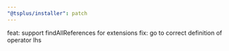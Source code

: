 ```yaml
---
"@tsplus/installer": patch
---
```


feat: support findAllReferences for extensions
fix: go to correct definition of operator lhs
